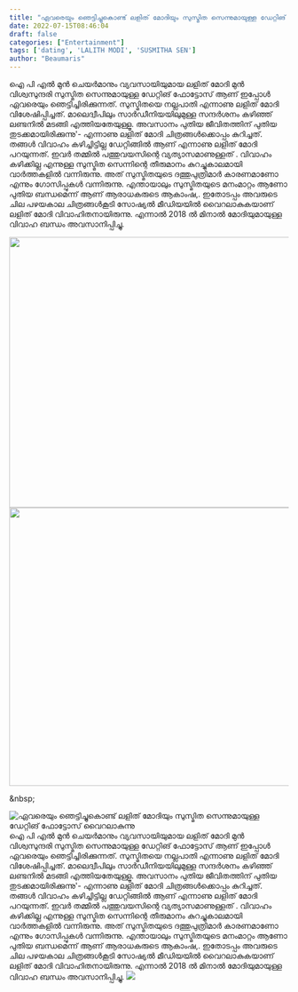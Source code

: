 ```yaml
---
title: "ഏവരെയും ഞെട്ടിച്ചുകൊണ്ട് ലളിത് മോദിയും സുസ്മിത സെന്നുമായുള്ള ഡേറ്റിങ് ഫോട്ടോസ് വൈറലാകുന്നു"
date: 2022-07-15T08:46:04
draft: false
categories: ["Entertainment"]
tags: ['dating', 'LALITH MODI', 'SUSMITHA SEN']
author: "Beaumaris"
---
```


ഐ പി എൽ മുൻ ചെയർമാനും വ്യവസായിയുമായ ലളിത് മോദി മുൻ വിശ്വസുന്ദരി സുസ്മിത സെന്നുമായുള്ള ഡേറ്റിങ് ഫോട്ടോസ് ആണ് ഇപ്പോൾ ഏവരെയും ഞെട്ടിച്ചിരിക്കുന്നത്. സുസ്മിതയെ നല്ലപാതി എന്നാണു ലളിത് മോദി വിശേഷിപ്പിച്ചത്. മാലെദ്വീപിലും സാർഡീനിയയിലുമുള്ള സന്ദർശനം കഴിഞ്ഞ് ലണ്ടനിൽ മടങ്ങി എത്തിയതേയുള്ളൂ. അവസാനം പുതിയ ജീവിതത്തിന് പുതിയ തുടക്കമായിരിക്കുന്നു'- എന്നാണു ലളിത് മോദി ചിത്രങ്ങൾക്കൊപ്പം കുറിച്ചത്. തങ്ങൾ വിവാഹം കഴിച്ചിട്ടില്ല ഡേറ്റിങ്ങിൽ ആണ് എന്നാണു ലളിത് മോദി പറയുന്നത്. ഇവർ തമ്മിൽ പത്തുവയസിന്റെ വ്യത്യാസമാണുള്ളത് . വിവാഹം കഴിക്കില്ല എന്നുള്ള സുസ്മിത സെന്നിന്റെ തീരുമാനം കുറച്ചുകാലമായി വാർത്തകളിൽ വന്നിരുന്നു. അത് സുസ്മിതയുടെ ദത്തുപുത്രിമാർ കാരണമാണോ എന്നും ഗോസിപ്പുകൾ വന്നിരുന്നു. എന്തായാലും സുസ്മിതയുടെ മനംമാറ്റം ആണോ പുതിയ ബന്ധമെന്ന് ആണ് ആരാധകരുടെ ആകാംഷ,.
ഇതോടപ്പം അവരുടെ ചില പഴയകാല ചിത്രങ്ങൾകൂടി സോഷ്യൽ മീഡിയയിൽ വൈറലാകുകയാണ്  ലളിത് മോദി വിവാഹിതനായിരുന്നു. എന്നാൽ 2018 ൽ മിനാൽ മോദിയുമായുള്ള വിവാഹ ബന്ധം അവസാനിപ്പിച്ചു.

<img class="wp-image-342925 aligncenter" src="https://cdn.boolokam.com/articles/2022/07/E22E.webp" alt="" width="865" height="487" />

<img class="size-full wp-image-342926 aligncenter" src="https://cdn.boolokam.com/articles/2022/07/thumb.webp" alt="" width="750" height="501" />

&amp;nbsp;


![ഏവരെയും ഞെട്ടിച്ചുകൊണ്ട് ലളിത് മോദിയും സുസ്മിത സെന്നുമായുള്ള ഡേറ്റിങ് ഫോട്ടോസ് വൈറലാകുന്നു](https://cdn.boolokam.com/articles/2022/07/E22E.webp)ഐ പി എൽ മുൻ ചെയർമാനും വ്യവസായിയുമായ ലളിത് മോദി മുൻ വിശ്വസുന്ദരി സുസ്മിത സെന്നുമായുള്ള ഡേറ്റിങ് ഫോട്ടോസ് ആണ് ഇപ്പോൾ ഏവരെയും ഞെട്ടിച്ചിരിക്കുന്നത്. സുസ്മിതയെ നല്ലപാതി എന്നാണു ലളിത് മോദി വിശേഷിപ്പിച്ചത്. മാലെദ്വീപിലും സാർഡീനിയയിലുമുള്ള സന്ദർശനം കഴിഞ്ഞ് ലണ്ടനിൽ മടങ്ങി എത്തിയതേയുള്ളൂ. അവസാനം പുതിയ ജീവിതത്തിന് പുതിയ തുടക്കമായിരിക്കുന്നു'- എന്നാണു ലളിത് മോദി ചിത്രങ്ങൾക്കൊപ്പം കുറിച്ചത്. തങ്ങൾ വിവാഹം കഴിച്ചിട്ടില്ല ഡേറ്റിങ്ങിൽ ആണ് എന്നാണു ലളിത് മോദി പറയുന്നത്. ഇവർ തമ്മിൽ പത്തുവയസിന്റെ വ്യത്യാസമാണുള്ളത് . വിവാഹം കഴിക്കില്ല എന്നുള്ള സുസ്മിത സെന്നിന്റെ തീരുമാനം കുറച്ചുകാലമായി വാർത്തകളിൽ വന്നിരുന്നു. അത് സുസ്മിതയുടെ ദത്തുപുത്രിമാർ കാരണമാണോ എന്നും ഗോസിപ്പുകൾ വന്നിരുന്നു. എന്തായാലും സുസ്മിതയുടെ മനംമാറ്റം ആണോ പുതിയ ബന്ധമെന്ന് ആണ് ആരാധകരുടെ ആകാംഷ,. ഇതോടപ്പം അവരുടെ ചില പഴയകാല ചിത്രങ്ങൾകൂടി സോഷ്യൽ മീഡിയയിൽ വൈറലാകുകയാണ് ലളിത് മോദി വിവാഹിതനായിരുന്നു. എന്നാൽ 2018 ൽ മിനാൽ മോദിയുമായുള്ള വിവാഹ ബന്ധം അവസാനിപ്പിച്ചു. ![](https://cdn.boolokam.com/articles/2022/07/thumb.webp) &nbsp;
